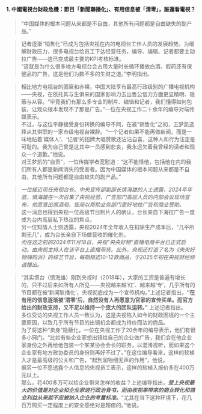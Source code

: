 #### 1. 中國電視台財政危機：節目「新聞聯播化」、有用信息被「清零」，誰還看電視？
>“中国媒体的根本问题从来都是不自由，其他所有问题都是自由缺失的副产品。”

>记者逐渐“销售化”已成为包括央视在内的电视台工作人员的发展趋势。为缓解财政压力，很多电视台给员工下达经营任务，编导、编辑、记者都要主动拉广告——这已变成最主要的KPI考核标准。  
>“这就是为什么很多地方电视台会占用大量时长循环播放白酒、假药还有保健品的广告，这是他们为数不多的生财之道。”李明指出。

>相比地方电视台的困窘和赤裸，中国大陆享有最高行政级别的广播电视机构——央视，在依托其与生俱来的国家影响力去出售公信力方面更显精明、隐蔽与从容。“毕竟我们有那么多专业的制片、编辑和记者，我们懂得如何包装，让观众根本发现不了那是广告。”一位在央视工作二十余年的编导对端传媒表示。  
不过，与这位平静接受身份转换的编导不同，在被“销售化”之初，王梦凯选择从其供职的一家市级电视台裸辞。“一个记者如果不能再做新闻，而是一味地贴着‘媒体人’、‘记者’的招牌大唱赞歌还沾沾自喜，这种人和行为注定是可耻的。我为自己曾是这其中一员感到悲哀，我永远欠着我曾经的读者和观众一个道歉。”他说。  
对王梦凯的“自责”，一位传媒学者宽慰道：“这不能怪他，包括他在内的我们所有人都是新闻消失的受害者。因为中国媒体的根本问题从来都是不自由，其他所有问题都是自由缺失的副产品。”

>*一位接近现任央视台长、中央宣传部副部长慎海雄的人士透露，2024年年底，慎海雄在一次召集了央视经营、广告部门高层人员的内部会议现场宣布，他愿意出席酒局、饭局以帮助业务部门更好地拉广告和商业赞助。*  
这一消息也得到央视一位高级节目制片人的确认，台长亲自下海拉广告一度成为台内高层私下热议的焦点。  
另一位知情人士则透露，央视2024年全年收入在扣除生产成本后，“几乎所剩无几”，成为台长亲自下场做营收的催化剂。  
*而在这之前的2024年11月18日，央视“央央好物”直播电商平台已正式启动。由央视主持人在该平台上直播带货。此外，央视还打造了名为《央央好物嗨购派》的综艺节目，每期精选10-12款商品，于2025年初在央视财经频道播出。*

>“其实慎台（慎海雄）刚到央视时（2018年），大家的工资是普遍有增长的，只不过后来如所有人所见——央视越来越‘红’、越来越‘专’，几乎所有的节目都在被‘新闻联播化’，央视彻底成为一个宣传机构。”上述记者指出，**“在有用的信息逐渐被‘清零’后，自然没有人再愿意为官家的宣传买单。而官方给出的财政支持，又不足以维持一个庞大的团队运转。”** 上述记者指出。  
多位受访的央视工作人员一致认为，这是央视陷入如今的财政困境的一个主要原因，以致几乎所有节目的出镜机会都成为待价而沽的商品。  
为了将这种“卖身”隐蔽化，一位在央视工作了20余年的编导表示，他们有很多小窍门。“比如有些企业家想出镜给自己的企业做广告，我们会在他企业家身份之外再给他包装一个某某协会会长的职务，以混淆视听，而如果这个企业家有地方政协委员的身份则再好不过了。”在这位编导看来，这样的软植入才是最高级的公关和广告，“起到润物细无声的作用”，他说。  
据另一位不愿透露个人信息的央视员工表示，这样的软植入报价多在400万元以上。  
那么，花400多万可以给企业带来怎样的收益？上述编导指出，***登上央视最大的价值是对企业和企业家进行政治背书，而由收视率带来的商业转化和商业利益从来就不应被纳入企业的考量标准。***“尤其在当下这种环境下，花几百万购买一定程度上的安全感绝对是超值的。”他说。


